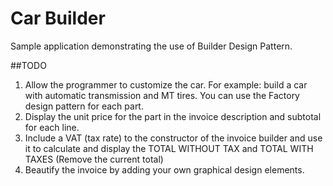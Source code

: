 # Car Builder
Sample application demonstrating the use of Builder Design Pattern.

##TODO
1. Allow the programmer to customize the car. For example: build a car with automatic transmission and MT tires. You can use the Factory design pattern for each part.
2. Display the unit price for the part in the invoice description and subtotal for each line.
3. Include a VAT (tax rate) to the constructor of the invoice builder and use it to calculate and display the TOTAL WITHOUT TAX and TOTAL WITH TAXES (Remove the current total)
4. Beautify the invoice by adding your own graphical design elements.
